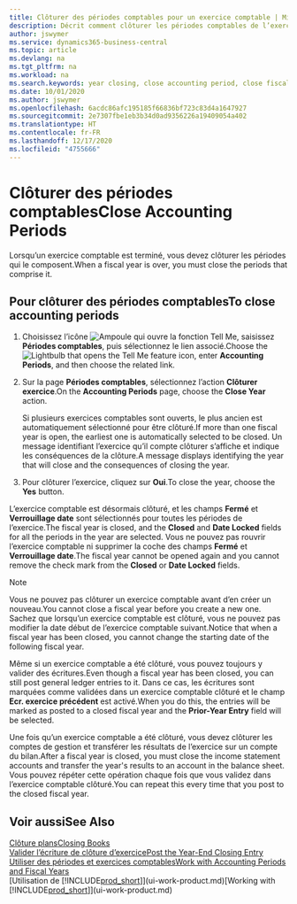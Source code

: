 ```yaml
---
title: Clôturer des périodes comptables pour un exercice comptable | Microsoft Docs
description: Décrit comment clôturer les périodes comptables de l’exercice comptable.
author: jswymer
ms.service: dynamics365-business-central
ms.topic: article
ms.devlang: na
ms.tgt_pltfrm: na
ms.workload: na
ms.search.keywords: year closing, close accounting period, close fiscal year, bank account detailed trial balance
ms.date: 10/01/2020
ms.author: jswymer
ms.openlocfilehash: 6acdc86afc195185f66836bf723c83d4a1647927
ms.sourcegitcommit: 2e7307fbe1eb3b34d0ad9356226a19409054a402
ms.translationtype: HT
ms.contentlocale: fr-FR
ms.lasthandoff: 12/17/2020
ms.locfileid: "4755666"
---
```

# <a name="close-accounting-periods"></a><span data-ttu-id="14e8a-103">Clôturer des périodes comptables</span><span class="sxs-lookup"><span data-stu-id="14e8a-103">Close Accounting Periods</span></span>
<span data-ttu-id="14e8a-104">Lorsqu’un exercice comptable est terminé, vous devez clôturer les périodes qui le composent.</span><span class="sxs-lookup"><span data-stu-id="14e8a-104">When a fiscal year is over, you must close the periods that comprise it.</span></span>

## <a name="to-close-accounting-periods"></a><span data-ttu-id="14e8a-105">Pour clôturer des périodes comptables</span><span class="sxs-lookup"><span data-stu-id="14e8a-105">To close accounting periods</span></span>
1. <span data-ttu-id="14e8a-106">Choisissez l’icône ![Ampoule qui ouvre la fonction Tell Me](media/ui-search/search_small.png "Dites-moi ce que vous voulez faire"), saisissez **Périodes comptables**, puis sélectionnez le lien associé.</span><span class="sxs-lookup"><span data-stu-id="14e8a-106">Choose the ![Lightbulb that opens the Tell Me feature](media/ui-search/search_small.png "Tell me what you want to do") icon, enter **Accounting Periods**, and then choose the related link.</span></span>
2. <span data-ttu-id="14e8a-107">Sur la page **Périodes comptables**, sélectionnez l’action **Clôturer exercice**.</span><span class="sxs-lookup"><span data-stu-id="14e8a-107">On the **Accounting Periods** page, choose the **Close Year** action.</span></span>

    <span data-ttu-id="14e8a-108">Si plusieurs exercices comptables sont ouverts, le plus ancien est automatiquement sélectionné pour être clôturé.</span><span class="sxs-lookup"><span data-stu-id="14e8a-108">If more than one fiscal year is open, the earliest one is automatically selected to be closed.</span></span> <span data-ttu-id="14e8a-109">Un message identifiant l’exercice qu’il compte clôturer s’affiche et indique les conséquences de la clôture.</span><span class="sxs-lookup"><span data-stu-id="14e8a-109">A message displays identifying the year that will close and the consequences of closing the year.</span></span>
3. <span data-ttu-id="14e8a-110">Pour clôturer l’exercice, cliquez sur **Oui**.</span><span class="sxs-lookup"><span data-stu-id="14e8a-110">To close the year, choose the **Yes** button.</span></span>

<span data-ttu-id="14e8a-111">L’exercice comptable est désormais clôturé, et les champs **Fermé** et **Verrouillage date** sont sélectionnés pour toutes les périodes de l’exercice.</span><span class="sxs-lookup"><span data-stu-id="14e8a-111">The fiscal year is closed, and the **Closed** and **Date Locked** fields for all the periods in the year are selected.</span></span> <span data-ttu-id="14e8a-112">Vous ne pouvez pas rouvrir l’exercice comptable ni supprimer la coche des champs **Fermé** et **Verrouillage date**.</span><span class="sxs-lookup"><span data-stu-id="14e8a-112">The fiscal year cannot be opened again and you cannot remove the check mark from the **Closed** or **Date Locked** fields.</span></span>

> [!NOTE]  
>   <span data-ttu-id="14e8a-113">Vous ne pouvez pas clôturer un exercice comptable avant d’en créer un nouveau.</span><span class="sxs-lookup"><span data-stu-id="14e8a-113">You cannot close a fiscal year before you create a new one.</span></span> <span data-ttu-id="14e8a-114">Sachez que lorsqu’un exercice comptable est clôturé, vous ne pouvez pas modifier la date début de l’exercice comptable suivant.</span><span class="sxs-lookup"><span data-stu-id="14e8a-114">Notice that when a fiscal year has been closed, you cannot change the starting date of the following fiscal year.</span></span>

<span data-ttu-id="14e8a-115">Même si un exercice comptable a été clôturé, vous pouvez toujours y valider des écritures.</span><span class="sxs-lookup"><span data-stu-id="14e8a-115">Even though a fiscal year has been closed, you can still post general ledger entries to it.</span></span> <span data-ttu-id="14e8a-116">Dans ce cas, les écritures sont marquées comme validées dans un exercice comptable clôturé et le champ **Ecr. exercice précédent** est activé.</span><span class="sxs-lookup"><span data-stu-id="14e8a-116">When you do this, the entries will be marked as posted to a closed fiscal year and the **Prior-Year Entry** field will be selected.</span></span>

<span data-ttu-id="14e8a-117">Une fois qu’un exercice comptable a été clôturé, vous devez clôturer les comptes de gestion et transférer les résultats de l’exercice sur un compte du bilan.</span><span class="sxs-lookup"><span data-stu-id="14e8a-117">After a fiscal year is closed, you must close the income statement accounts and transfer the year's results to an account in the balance sheet.</span></span> <span data-ttu-id="14e8a-118">Vous pouvez répéter cette opération chaque fois que vous validez dans l’exercice comptable clôturé.</span><span class="sxs-lookup"><span data-stu-id="14e8a-118">You can repeat this every time that you post to the closed fiscal year.</span></span>

## <a name="see-also"></a><span data-ttu-id="14e8a-119">Voir aussi</span><span class="sxs-lookup"><span data-stu-id="14e8a-119">See Also</span></span>

[<span data-ttu-id="14e8a-120">Clôture plans</span><span class="sxs-lookup"><span data-stu-id="14e8a-120">Closing Books</span></span>](year-close-books.md)  
[<span data-ttu-id="14e8a-121">Valider l’écriture de clôture d’exercice</span><span class="sxs-lookup"><span data-stu-id="14e8a-121">Post the Year-End Closing Entry</span></span>](year-how-post-year-end-close-entry.md)  
[<span data-ttu-id="14e8a-122">Utiliser des périodes et exercices comptables</span><span class="sxs-lookup"><span data-stu-id="14e8a-122">Work with Accounting Periods and Fiscal Years</span></span>](finance-accounting-periods-and-fiscal-years.md)  
<span data-ttu-id="14e8a-123">[Utilisation de [!INCLUDE[prod_short](includes/prod_short.md)]](ui-work-product.md)</span><span class="sxs-lookup"><span data-stu-id="14e8a-123">[Working with [!INCLUDE[prod_short](includes/prod_short.md)]](ui-work-product.md)</span></span>
